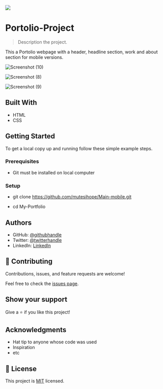 ![](https://img.shields.io/badge/Microverse-blueviolet)

# Portolio-Project

> Description the project.
  
  This a Portolio webpage with a header, headline section, work and about section for mobile versions.
  
  ![Screenshot (10)](https://user-images.githubusercontent.com/103378039/192074078-86413b38-0a4c-4b41-968f-891d96c4c363.png)

  ![Screenshot (8)](https://user-images.githubusercontent.com/103378039/192074086-5eda030b-ff72-4924-8798-f391380ff570.png)
  
  ![Screenshot (9)](https://user-images.githubusercontent.com/103378039/192074090-c53283e0-df81-4ded-8f57-bc94fee683b2.png)

## Built With

- HTML
- CSS


## Getting Started



To get a local copy up and running follow these simple example steps.

### Prerequisites

  - Git must be installed on local computer

### Setup
  - git clone https://github.com/mutesihope/Main-mobile.git
  
  - cd My-Portfolio


## Authors

- GitHub: [@githubhandle](https://github.com/mutesihope)
- Twitter: [@twitterhandle](https://twitter.com/KarangwaMutesi)
- LinkedIn: [LinkedIn](https://www.linkedin.com/in/karangwa-mutesi-hope)

## 🤝 Contributing

Contributions, issues, and feature requests are welcome!

Feel free to check the [issues page](../../issues/).

## Show your support

Give a ⭐️ if you like this project!

## Acknowledgments

- Hat tip to anyone whose code was used
- Inspiration
- etc

## 📝 License

This project is [MIT](./LICENSE) licensed.
